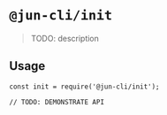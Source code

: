 # `@jun-cli/init`

> TODO: description

## Usage

```
const init = require('@jun-cli/init');

// TODO: DEMONSTRATE API
```

